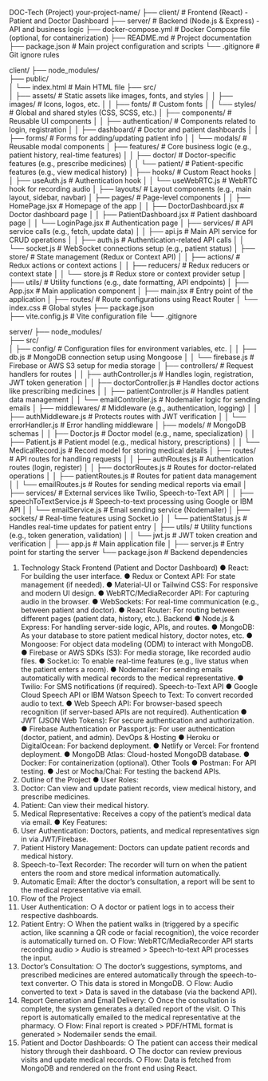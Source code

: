 DOC-Tech (Project)
your-project-name/
├── client/ # Frontend (React) - Patient and Doctor Dashboard
├── server/ # Backend (Node.js & Express) - API and business logic
├── docker-compose.yml # Docker Compose file (optional, for containerization)
├── README.md # Project documentation
├── package.json # Main project configuration and scripts
└── .gitignore # Git ignore rules

client/
├── node_modules/  
├── public/  
│ └── index.html # Main HTML file
├── src/  
│ ├── assets/ # Static assets like images, fonts, and styles
│ │ ├── images/ # Icons, logos, etc.
│ │ ├── fonts/ # Custom fonts
│ │ └── styles/ # Global and shared styles (CSS, SCSS, etc.)
│ ├── components/ # Reusable UI components
│ │ ├── authentication/ # Components related to login, registration
│ │ ├── dashboard/ # Doctor and patient dashboards
│ │ ├── forms/ # Forms for adding/updating patient info
│ │ └── modals/ # Reusable modal components
│ ├── features/ # Core business logic (e.g., patient history, real-time features)
│ │ ├── doctor/ # Doctor-specific features (e.g., prescribe medicines)
│ │ └── patient/ # Patient-specific features (e.g., view medical history)
│ ├── hooks/ # Custom React hooks
│ │ ├── useAuth.js # Authentication hook
│ │ └── useWebRTC.js # WebRTC hook for recording audio
│ ├── layouts/ # Layout components (e.g., main layout, sidebar, navbar)
│ ├── pages/ # Page-level components
│ │ ├── HomePage.jsx # Homepage of the app
│ │ ├── DoctorDashboard.jsx # Doctor dashboard page
│ │ ├── PatientDashboard.jsx # Patient dashboard page
│ │ └── LoginPage.jsx # Authentication page
│ ├── services/ # API service calls (e.g., fetch, update data)
│ │ ├── api.js # Main API service for CRUD operations
│ │ ├── auth.js # Authentication-related API calls
│ │ └── socket.js # WebSocket connections setup (e.g., patient status)
│ ├── store/ # State management (Redux or Context API)
│ │ ├── actions/ # Redux actions or context actions
│ │ ├── reducers/ # Redux reducers or context state
│ │ └── store.js # Redux store or context provider setup
│ ├── utils/ # Utility functions (e.g., date formatting, API endpoints)
│ ├── App.jsx # Main application component
│ ├── main.jsx # Entry point of the application
│ ├── routes/ # Route configurations using React Router
│ └── index.css # Global styles
├── package.json  
├── vite.config.js # Vite configuration file
└── .gitignore

server/
├── node_modules/  
├── src/  
│ ├── config/ # Configuration files for environment variables, etc.
│ │ ├── db.js # MongoDB connection setup using Mongoose
│ │ └── firebase.js # Firebase or AWS S3 setup for media storage
│ ├── controllers/ # Request handlers for routes
│ │ ├── authController.js # Handles login, registration, JWT token generation
│ │ ├── doctorController.js # Handles doctor actions like prescribing medicines
│ │ ├── patientController.js # Handles patient data management
│ │ └── emailController.js # Nodemailer logic for sending emails
│ ├── middlewares/ # Middleware (e.g., authentication, logging)
│ │ ├── authMiddleware.js # Protects routes with JWT verification
│ │ └── errorHandler.js # Error handling middleware
│ ├── models/ # MongoDB schemas
│ │ ├── Doctor.js # Doctor model (e.g., name, specialization)
│ │ ├── Patient.js # Patient model (e.g., medical history, prescriptions)
│ │ └── MedicalRecord.js # Record model for storing medical details
│ ├── routes/ # API routes for handling requests
│ │ ├── authRoutes.js # Authentication routes (login, register)
│ │ ├── doctorRoutes.js # Routes for doctor-related operations
│ │ ├── patientRoutes.js # Routes for patient data management
│ │ └── emailRoutes.js # Routes for sending medical reports via email
│ ├── services/ # External services like Twilio, Speech-to-Text API
│ │ ├── speechToTextService.js # Speech-to-text processing using Google or IBM API
│ │ └── emailService.js # Email sending service (Nodemailer)
│ ├── sockets/ # Real-time features using Socket.io
│ │ └── patientStatus.js # Handles real-time updates for patient entry
│ ├── utils/ # Utility functions (e.g., token generation, validation)
│ │ └── jwt.js # JWT token creation and verification
│ ├── app.js # Main application file
│ ├── server.js # Entry point for starting the server
└── package.json # Backend dependencies

1. Technology Stack
   Frontend (Patient and Doctor Dashboard)
   ● React: For building the user interface.
   ● Redux or Context API: For state management (if needed).
   ● Material-UI or Tailwind CSS: For responsive and modern UI design.
   ● WebRTC/MediaRecorder API: For capturing audio in the browser.
   ● WebSockets: For real-time communication (e.g., between patient and doctor).
   ● React Router: For routing between different pages (patient data, history, etc.).
   Backend
   ● Node.js & Express: For handling server-side logic, APIs, and routes.
   ● MongoDB: As your database to store patient medical history, doctor notes, etc.
   ● Mongoose: For object data modeling (ODM) to interact with MongoDB.
   ● Firebase or AWS SDKs (S3): For media storage, like recorded audio files.
   ● Socket.io: To enable real-time features (e.g., live status when the patient enters a
   room).
   ● Nodemailer: For sending emails automatically with medical records to the medical
   representative.
   ● Twilio: For SMS notifications (if required).
   Speech-to-Text API
   ● Google Cloud Speech API or IBM Watson Speech to Text: To convert recorded audio
   to text.
   ● Web Speech API: For browser-based speech recognition (if server-based APIs are not
   required).
   Authentication
   ● JWT (JSON Web Tokens): For secure authentication and authorization.
   ● Firebase Authentication or Passport.js: For user authentication (doctor, patient, and
   admin).
   DevOps & Hosting
   ● Heroku or DigitalOcean: For backend deployment.
   ● Netlify or Vercel: For frontend deployment.
   ● MongoDB Atlas: Cloud-hosted MongoDB database.
   ● Docker: For containerization (optional).
   Other Tools
   ● Postman: For API testing.
   ● Jest or Mocha/Chai: For testing the backend APIs.
2. Outline of the Project
   ● User Roles:
3. Doctor: Can view and update patient records, view medical history, and
   prescribe medicines.
4. Patient: Can view their medical history.
5. Medical Representative: Receives a copy of the patient’s medical data via
   email.
   ● Key Features:
6. User Authentication: Doctors, patients, and medical representatives sign in via
   JWT/Firebase.
7. Patient History Management: Doctors can update patient records and medical
   history.
8. Speech-to-Text Recorder: The recorder will turn on when the patient enters the
   room and store medical information automatically.
9. Automatic Email: After the doctor’s consultation, a report will be sent to the
   medical representative via email.
10. Flow of the Project
11. User Authentication:
    ○ A doctor or patient logs in to access their respective dashboards.
12. Patient Entry:
    ○ When the patient walks in (triggered by a specific action, like scanning a QR
    code or facial recognition), the voice recorder is automatically turned on.
    ○ Flow: WebRTC/MediaRecorder API starts recording audio > Audio is streamed >
    Speech-to-text API processes the input.
13. Doctor’s Consultation:
    ○ The doctor’s suggestions, symptoms, and prescribed medicines are entered
    automatically through the speech-to-text converter.
    ○ This data is stored in MongoDB.
    ○ Flow: Audio converted to text > Data is saved in the database (via the backend
    API).
14. Report Generation and Email Delivery:
    ○ Once the consultation is complete, the system generates a detailed report of the
    visit.
    ○ This report is automatically emailed to the medical representative at the
    pharmacy.
    ○ Flow: Final report is created > PDF/HTML format is generated > Nodemailer
    sends the email.
15. Patient and Doctor Dashboards:
    ○ The patient can access their medical history through their dashboard.
    ○ The doctor can review previous visits and update medical records.
    ○ Flow: Data is fetched from MongoDB and rendered on the front end using React.
